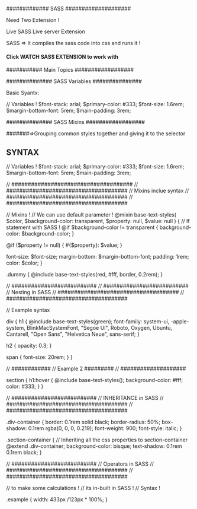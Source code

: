 
############# SASS ####################

Need Two Extension !


Live SASS 
Live server Extension 


SASS => It compiles the sass code into css and runs it !

#### Click WATCH SASS EXTENSION to work with


########### Main Topics ##################

############## SASS Variables ###############

Basic Syantx: 


// Variables !
$font-stack: arial;
$primary-color: #333;
$font-size: 1.6rem;
$margin-bottom-font: 5rem;
$main-padding: 3rem;


############## SASS Mixins ##################


#######=>Grouping common styles together and giving it to the selector 

## SYNTAX ##
// Variables !
$font-stack: arial;
$primary-color: #333;
$font-size: 1.6rem;
$margin-bottom-font: 5rem;
$main-padding: 3rem;

// #####################################
// #####################################
// Mixins inclue syntax
// #####################################
// #####################################

// Mixins !
// We can use default parameter !
@mixin base-text-styles(
  $color,
  $background-color: transparent,
  $property: null,
  $value: null
) {
  // If statement with SASS  !
  @if $background-color != transparent {
    background-color: $background-color;
  }

  @if ($property != null) {
    #{$property}: $value;
  }

  font-size: $font-size;
  margin-bottom: $margin-bottom-font;
  padding: 1rem;
  color: $color;
}

.dummy {
  @include base-text-styles(red, #fff, border, 0.2rem);
}

// ##########################
// ##########################
// Nesting in SASS
// #####################################
// #####################################

// Example syntax

div {
  h1 {
    @include base-text-styles(green);
    font-family: system-ui, -apple-system, BlinkMacSystemFont, "Segoe UI",
      Roboto, Oxygen, Ubuntu, Cantarell, "Open Sans", "Helvetica Neue",
      sans-serif;
  }

  h2 {
    opacity: 0.3;
  }

  span {
    font-size: 20rem;
  }
}

// ############
// Example 2 #########
// ####################

section {
  h1:hover {
    @include base-text-styles();
    background-color: #fff;
    color: #333;
  }
}

// ##########################
// INHERITANCE  in SASS
// #####################################
// #####################################

.div-container {
  border: 0.1rem solid black;
  border-radius: 50%;
  box-shadow: 0.1rem rgba(0, 0, 0, 0.219);
  font-weight: 900;
  font-style: italic;
}

.section-container {
  // Inheriting all the css properties to section-container
  @extend .div-container;
  background-color: bisque;
  text-shadow: 0.1rem 0.1rem black;
}

// ##########################
// Operators  in SASS
// #####################################
// #####################################

//   to make some calculations !
//  its in-built in SASS !
// Syntax !

.example {
  width: 433px /123px * 100%;
}
